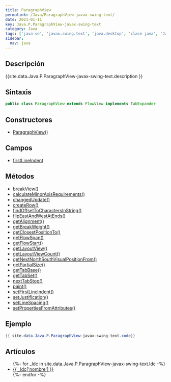 ```yaml
---
title: ParagraphView
permalink: /Java/ParagraphView-javax-swing-text/
date: 2021-01-11
key: Java.P.ParagraphView-javax-swing-text
category: Java
tags: ['java se', 'javax.swing.text', 'java.desktop', 'clase java', 'Java 1.0']
sidebar: 
  nav: java
---
```


## Descripción
{{site.data.Java.P.ParagraphView-javax-swing-text.description }}

## Sintaxis
~~~java
public class ParagraphView extends FlowView implements TabExpander
~~~

## Constructores
* [ParagraphView()](/Java/ParagraphView-javax-swing-text/ParagraphView/)

## Campos
* [firstLineIndent](/Java/ParagraphView-javax-swing-text/firstLineIndent)

## Métodos
* [breakView()](/Java/ParagraphView-javax-swing-text/breakView)
* [calculateMinorAxisRequirements()](/Java/ParagraphView-javax-swing-text/calculateMinorAxisRequirements)
* [changedUpdate()](/Java/ParagraphView-javax-swing-text/changedUpdate)
* [createRow()](/Java/ParagraphView-javax-swing-text/createRow)
* [findOffsetToCharactersInString()](/Java/ParagraphView-javax-swing-text/findOffsetToCharactersInString)
* [flipEastAndWestAtEnds()](/Java/ParagraphView-javax-swing-text/flipEastAndWestAtEnds)
* [getAlignment()](/Java/ParagraphView-javax-swing-text/getAlignment)
* [getBreakWeight()](/Java/ParagraphView-javax-swing-text/getBreakWeight)
* [getClosestPositionTo()](/Java/ParagraphView-javax-swing-text/getClosestPositionTo)
* [getFlowSpan()](/Java/ParagraphView-javax-swing-text/getFlowSpan)
* [getFlowStart()](/Java/ParagraphView-javax-swing-text/getFlowStart)
* [getLayoutView()](/Java/ParagraphView-javax-swing-text/getLayoutView)
* [getLayoutViewCount()](/Java/ParagraphView-javax-swing-text/getLayoutViewCount)
* [getNextNorthSouthVisualPositionFrom()](/Java/ParagraphView-javax-swing-text/getNextNorthSouthVisualPositionFrom)
* [getPartialSize()](/Java/ParagraphView-javax-swing-text/getPartialSize)
* [getTabBase()](/Java/ParagraphView-javax-swing-text/getTabBase)
* [getTabSet()](/Java/ParagraphView-javax-swing-text/getTabSet)
* [nextTabStop()](/Java/ParagraphView-javax-swing-text/nextTabStop)
* [paint()](/Java/ParagraphView-javax-swing-text/paint)
* [setFirstLineIndent()](/Java/ParagraphView-javax-swing-text/setFirstLineIndent)
* [setJustification()](/Java/ParagraphView-javax-swing-text/setJustification)
* [setLineSpacing()](/Java/ParagraphView-javax-swing-text/setLineSpacing)
* [setPropertiesFromAttributes()](/Java/ParagraphView-javax-swing-text/setPropertiesFromAttributes)

## Ejemplo
~~~java
{{ site.data.Java.P.ParagraphView-javax-swing-text.code}}
~~~

## Artículos
<ul>
{%- for _ldc in site.data.Java.P.ParagraphView-javax-swing-text.ldc -%}
   <li>
       <a href="{{_ldc['url'] }}">{{ _ldc['nombre'] }}</a>
   </li>
{%- endfor -%}
</ul>
